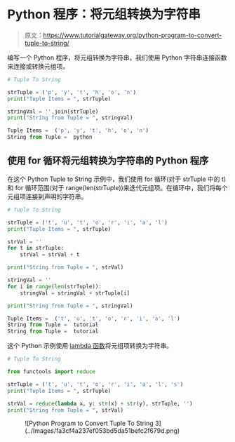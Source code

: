 # Python 程序：将元组转换为字符串

> 原文：<https://www.tutorialgateway.org/python-program-to-convert-tuple-to-string/>

编写一个 Python 程序，将元组转换为字符串。我们使用 Python 字符串连接函数来连接或转换元组项。

```py
# Tuple To String

strTuple = ('p', 'y', 't', 'h', 'o', 'n')
print("Tuple Items = ", strTuple)

stringVal = ''.join(strTuple)
print("String from Tuple = ", stringVal)
```

```py
Tuple Items =  ('p', 'y', 't', 'h', 'o', 'n')
String from Tuple =  python
```

## 使用 for 循环将元组转换为字符串的 Python 程序

在这个 Python Tuple to String 示例中，我们使用 for 循环(对于 strTuple 中的 t)和 for 循环范围(对于 range(len(strTuple))来迭代元组项。在循环中，我们将每个元组项连接到声明的字符串。

```py
# Tuple To String

strTuple = ('t', 'u', 't', 'o', 'r', 'i', 'a', 'l')
print("Tuple Items = ", strTuple)

strVal = ''
for t in strTuple:
    strVal = strVal + t

print("String from Tuple = ", strVal)

stringVal = ''
for i in range(len(strTuple)):
    stringVal = stringVal + strTuple[i]

print("String from Tuple = ", stringVal)
```

```py
Tuple Items =  ('t', 'u', 't', 'o', 'r', 'i', 'a', 'l')
String from Tuple =  tutorial
String from Tuple =  tutorial
```

这个 Python 示例使用 [lambda 函数](https://www.tutorialgateway.org/python-lambda/)将元组项转换为字符串。

```py
# Tuple To String

from functools import reduce

strTuple = ('t', 'u', 't', 'o', 'r', 'i', 'a', 'l', 's')
print("Tuple Items = ", strTuple)

strVal = reduce(lambda x, y: str(x) + str(y), strTuple, '')
print("String from Tuple = ", strVal)
```

<figure class="wp-block-image size-large">![Python Program to Convert Tuple To String 3](../Images/fa3cf4a237ef053bd5da51befc2f679d.png)</figure>